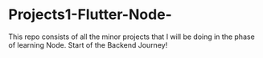 # Projects1-Flutter-Node-
This repo consists of all the minor projects that I will be doing in the phase of learning Node.
Start of the Backend Journey!
